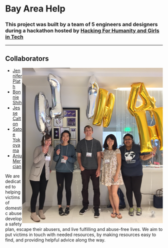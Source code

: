 # Bay Area Help

### This project was built by a team of 5 engineers and designers during a hackathon hosted by [Hacking For Humanity and Girls in Tech](http://hackingforhumanity.girlsintech.org/) 
---

## <div style="text-align: left"> Collaborators </div>
<img src="hackathon-team.png" alt="Drawing" width="450" align="right"/>

* [Jennifer Plath](https://www.linkedin.com/in/jenniferplath/)
* [Bonnie Shih](https://www.linkedin.com/in/bonnieshih/)
* [Jesse Calton](https://www.linkedin.com/in/jessecalton)
* [Satoe Yokoyama](https://www.linkedin.com/in/ysbmk/)
* [Anju Mercian](https://www.linkedin.com/in/anjumercian/)

We are dedicated to helping victims of domestic abuse develop a safety plan, escape their abusers, and live fulfilling and abuse-free lives. We aim to put victims in touch with needed resources, by making resources easy to find, and providing helpful advice along the way.




